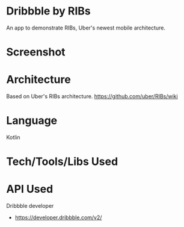 # Dribbble by RIBs

An app to demonstrate RIBs, Uber's newest mobile architecture.

# Screenshot

# Architecture 
Based on Uber's RIBs architecture.
https://github.com/uber/RIBs/wiki

# Language
Kotlin

# Tech/Tools/Libs Used

# API Used

Dribbble developer
- https://developer.dribbble.com/v2/